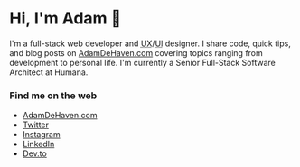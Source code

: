 # Hi, I'm Adam 👋

<!-- <img align="right" width="200" height="200" src="https://github.com/adamdehaven/adamdehaven/blob/master/octocat-animated.gif" alt="Octocat avatar"> -->

I'm a full-stack web developer and <abbr title="User Experience">UX</abbr>/<abbr title="User Interface">UI</abbr> designer. I share code, quick tips, and blog posts on [AdamDeHaven.com](https://www.adamdehaven.com/) covering topics ranging from development to personal life. I'm currently a Senior Full-Stack Software Architect at Humana.

### Find me on the web

- [AdamDeHaven.com](https://www.adamdehaven.com/)
- [Twitter](https://twitter.com/adamdehaven)
- [Instagram](https://instagram.com/adamdehaven)
- [LinkedIn](https://linkedin.com/in/adamdehaven)
- [Dev.to](https://dev.to/adamdehaven)
